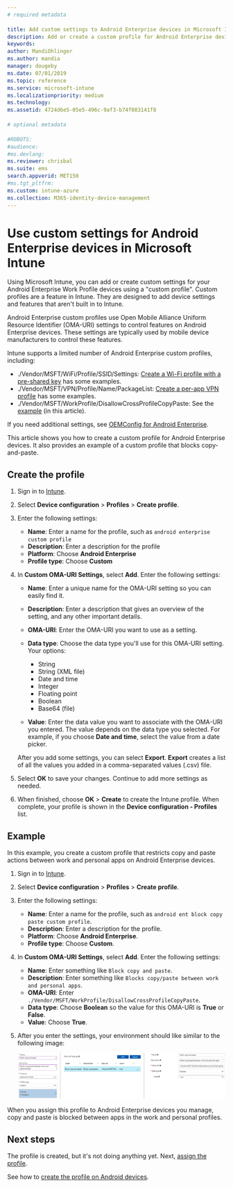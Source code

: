 ```yaml
---
# required metadata

title: Add custom settings to Android Enterprise devices in Microsoft Intune - Azure | Microsoft Docs
description: Add or create a custom profile for Android Enterprise devices to create  in Microsoft Intune
keywords:
author: MandiOhlinger
ms.author: mandia
manager: dougeby
ms.date: 07/01/2019
ms.topic: reference
ms.service: microsoft-intune
ms.localizationpriority: medium
ms.technology:
ms.assetid: 4724d6e5-05e5-496c-9af3-b74f083141f8

# optional metadata

#ROBOTS:
#audience:
#ms.devlang:
ms.reviewer: chrisbal
ms.suite: ems
search.appverid: MET150
#ms.tgt_pltfrm:
ms.custom: intune-azure
ms.collection: M365-identity-device-management
---
```


# Use custom settings for Android Enterprise devices in Microsoft Intune

Using Microsoft Intune, you can add or create custom settings for your Android Enterprise Work Profile devices using a "custom profile". Custom profiles are a feature in Intune. They are designed to add device settings and features that aren't built in to Intune.

Android Enterprise custom profiles use Open Mobile Alliance Uniform Resource Identifier (OMA-URI) settings to control features on Android Enterprise devices. These settings are typically used by mobile device manufacturers to control these features.

Intune supports a limited number of Android Enterprise custom profiles, including:

- ./Vendor/MSFT/WiFi/Profile/SSID/Settings: [Create a Wi-Fi profile with a pre-shared key](wi-fi-profile-shared-key.md) has some examples.
- ./Vendor/MSFT/VPN/Profile/Name/PackageList: [Create a per-app VPN profile](android-pulse-secure-per-app-vpn.md) has some examples.
- ./Vendor/MSFT/WorkProfile/DisallowCrossProfileCopyPaste: See the [example](#example) (in this article).

If you need additional settings, see [OEMConfig for Android Enterprise](android-oem-configuration-overview.md).

This article shows you how to create a custom profile for Android Enterprise devices. It also provides an example of a custom profile that blocks copy-and-paste.

## Create the profile

1. Sign in to [Intune](https://go.microsoft.com/fwlink/?linkid=2090973).
2. Select **Device configuration** > **Profiles** > **Create profile**.
3. Enter the following settings:

    - **Name**: Enter a name for the profile, such as `android enterprise custom profile`
    - **Description**: Enter a description for the profile
    - **Platform**: Choose **Android Enterprise**
    - **Profile type**: Choose **Custom**

4. In **Custom OMA-URI Settings**, select **Add**. Enter the following settings:

    - **Name**: Enter a unique name for the OMA-URI setting so you can easily find it.
    - **Description**: Enter a description that gives an overview of the setting, and any other important details.
    - **OMA-URI**: Enter the OMA-URI you want to use as a setting.
    - **Data type**: Choose the data type you'll use for this OMA-URI setting. Your options:

      - String
      - String (XML file)
      - Date and time
      - Integer
      - Floating point
      - Boolean
      - Base64 (file)

    - **Value**: Enter the data value you want to associate with the OMA-URI you entered. The value depends on the data type you selected. For example, if you choose **Date and time**, select the value from a date picker.

    After you add some settings, you can select **Export**. **Export** creates a list of all the values you added in a comma-separated values (.csv) file.

5. Select **OK** to save your changes. Continue to add more settings as needed.
6. When finished, choose **OK** > **Create** to create the Intune profile. When complete, your profile is shown in the **Device configuration - Profiles** list.

## Example

In this example, you create a custom profile that restricts copy and paste actions between work and personal apps on Android Enterprise devices.

1. Sign in to [Intune](https://go.microsoft.com/fwlink/?linkid=2090973).
2. Select **Device configuration** > **Profiles** > **Create profile**.
3. Enter the following settings:

    - **Name**: Enter a name for the profile, such as `android ent block copy paste custom profile`.
    - **Description**: Enter a description for the profile.
    - **Platform**: Choose **Android Enterprise**.
    - **Profile type**: Choose **Custom**.

4. In **Custom OMA-URI Settings**, select **Add**. Enter the following settings:

    - **Name**: Enter something like `Block copy and paste`.
    - **Description**: Enter something like `Blocks copy/paste between work and personal apps`.
    - **OMA-URI**: Enter `./Vendor/MSFT/WorkProfile/DisallowCrossProfileCopyPaste`.
    - **Data type**: Choose **Boolean** so the value for this OMA-URI is **True** or **False**.
    - **Value**: Choose **True**.

5. After you enter the settings, your environment should like similar to the following image:

    ![Block copy and paste for Android work profile.](./media/custom-policy-afw-copy-paste.png)

When you assign this profile to Android Enterprise devices you manage, copy and paste is blocked between apps in the work and personal profiles.

## Next steps

The profile is created, but it's not doing anything yet. Next, [assign the profile](device-profile-assign.md).

See how to [create the profile on Android devices](custom-settings-android.md).
